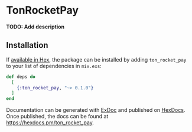 # TonRocketPay

**TODO: Add description**

## Installation

If [available in Hex](https://hex.pm/docs/publish), the package can be installed
by adding `ton_rocket_pay` to your list of dependencies in `mix.exs`:

```elixir
def deps do
  [
    {:ton_rocket_pay, "~> 0.1.0"}
  ]
end
```

Documentation can be generated with [ExDoc](https://github.com/elixir-lang/ex_doc)
and published on [HexDocs](https://hexdocs.pm). Once published, the docs can
be found at <https://hexdocs.pm/ton_rocket_pay>.

